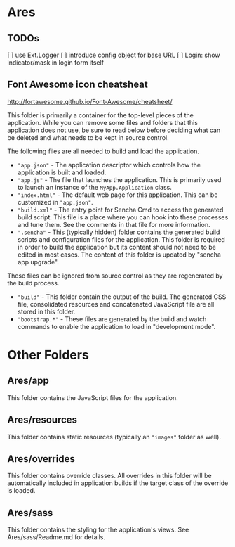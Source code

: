 # Ares

## TODOs
[ ] use Ext.Logger
[ ] introduce config object for base URL
[ ] Login: show indicator/mask in login form itself

## Font Awesome icon cheatsheat
http://fortawesome.github.io/Font-Awesome/cheatsheet/

This folder is primarily a container for the top-level pieces of the application.
While you can remove some files and folders that this application does not use,
be sure to read below before deciding what can be deleted and what needs to be
kept in source control.

The following files are all needed to build and load the application.

 - `"app.json"` - The application descriptor which controls how the application is
   built and loaded.
 - `"app.js"` - The file that launches the application. This is primarily used to
   launch an instance of the `MyApp.Application` class.
 - `"index.html"` - The default web page for this application. This can be customized
   in `"app.json"`.
 - `"build.xml"` - The entry point for Sencha Cmd to access the generated build
   script. This file is a place where you can hook into these processes and tune
   them. See the comments in that file for more information.
 - `".sencha"` - This (typically hidden) folder contains the generated build scripts
   and configuration files for the application. This folder is required in order to
   build the application but its content should not need to be edited in most cases.
   The content of this folder is updated by "sencha app upgrade".

These files can be ignored from source control as they are regenerated by the build
process.

 - `"build"` - This folder contain the output of the build. The generated CSS file,
   consolidated resources and concatenated JavaScript file are all stored in this
   folder.
 - `"bootstrap.*"` - These files are generated by the build and watch commands to
   enable the application to load in "development mode".

# Other Folders

## Ares/app

This folder contains the JavaScript files for the application.

## Ares/resources

This folder contains static resources (typically an `"images"` folder as well).

## Ares/overrides

This folder contains override classes. All overrides in this folder will be 
automatically included in application builds if the target class of the override
is loaded.

## Ares/sass

This folder contains the styling for the application's views. See Ares/sass/Readme.md
for details.
